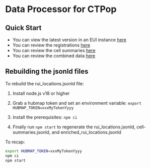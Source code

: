 # Data Processor for CTPop

## Quick Start

- You can view the latest version in an EUI instance [here](https://cns-iu.github.io/hra-cell-type-populations-supporting-information/data/)
- You can review the registrations [here](../data/rui_locations.jsonld)
- You can review the cell summaries [here](../data/cell-summaries.jsonld)
- You can review the combined data [here](../data/enriched_rui_locations.jsonld)

## Rebuilding the jsonld files

To rebuild the rui_locations.jsonld file:

1. Install node.js v18 or higher

2. Grab a hubmap token and set an environment variable: `export HUBMAP_TOKEN=xxxMyTokenYyyy`

3. Install the prerequisites: `npm ci`

4. Finally run `npm start` to regenerate the rui_locations.jsonld, cell-summaries.jsonld, and enriched_rui_locations.jsonld

To recap:

```bash
export HUBMAP_TOKEN=xxxMyTokenYyyy
npm ci
npm start
```
